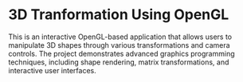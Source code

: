 # 3D Tranformation Using OpenGL
 This is an interactive OpenGL-based application that allows users to manipulate 3D shapes through various transformations and camera controls. The project demonstrates advanced graphics programming techniques, including shape rendering, matrix transformations, and interactive user interfaces.

